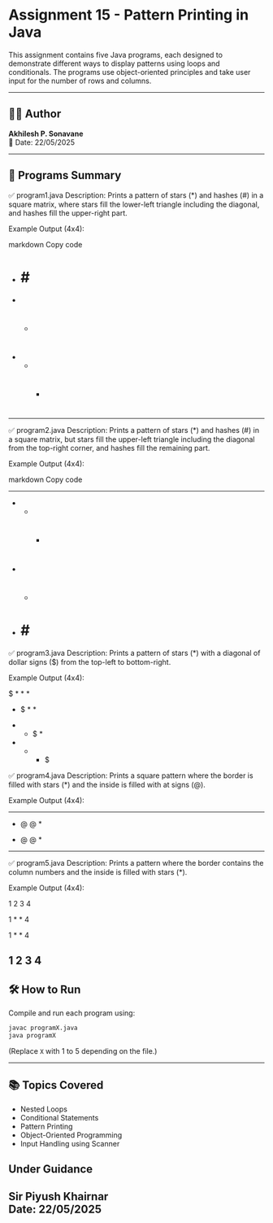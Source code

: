 # Assignment 15 - Pattern Printing in Java

This assignment contains five Java programs, each designed to demonstrate different ways to display patterns using loops and conditionals. The programs use object-oriented principles and take user input for the number of rows and columns.

---

## 👨‍💻 Author
**Akhilesh P. Sonavane**  
📅 Date: 22/05/2025  

---

## 🔧 Programs Summary

✅ program1.java
Description:
Prints a pattern of stars (*) and hashes (#) in a square matrix, where stars fill the lower-left triangle including the diagonal, and hashes fill the upper-right part.

Example Output (4x4):

markdown
Copy code
*	#	#	#	

*	*	#	#	

*	*	*	#	

*	*	*	*	

✅ program2.java
Description:
Prints a pattern of stars (*) and hashes (#) in a square matrix, but stars fill the upper-left triangle including the diagonal from the top-right corner, and hashes fill the remaining part.

Example Output (4x4):

markdown
Copy code
*	*	*	*	

*	*	*	#	

*	*	#	#	

*	#	#	#	

✅ program3.java
Description:
Prints a pattern of stars (*) with a diagonal of dollar signs ($) from the top-left to bottom-right.

Example Output (4x4):

$	*	*	*	

*	$	*	*	

*	*	$	*	

*	*	*	$	

✅ program4.java
Description:
Prints a square pattern where the border is filled with stars (*) and the inside is filled with at signs (@).

Example Output (4x4):

*	*	*	*	

*	@	@	*	

*	@	@	*	

*	*	*	*	

✅ program5.java
Description:
Prints a pattern where the border contains the column numbers and the inside is filled with stars (*).

Example Output (4x4):

1	2	3	4	

1	*	*	4	

1	*	*	4	

1	2	3	4	
---

## 🛠️ How to Run
Compile and run each program using:

```bash
javac programX.java
java programX
```
(Replace `X` with 1 to 5 depending on the file.)

---

## 📚 Topics Covered
- Nested Loops
- Conditional Statements
- Pattern Printing
- Object-Oriented Programming
- Input Handling using Scanner

## Under Guidance

**Sir Piyush Khairnar**  
Date: 22/05/2025
---
